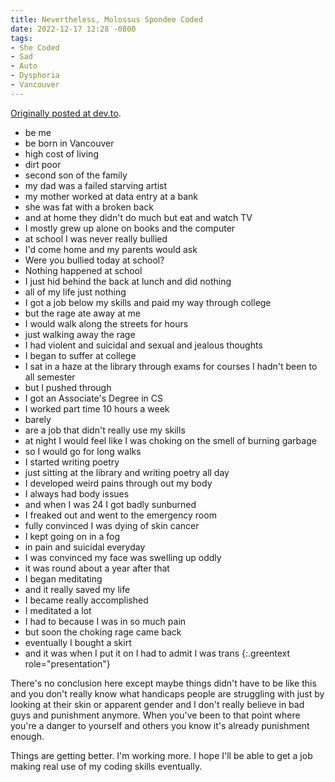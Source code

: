 ```yaml
---
title: Nevertheless, Molossus Spondee Coded
date: 2022-12-17 12:28 -0800
tags:
- She Coded
- Sad
- Auto
- Dysphoria
- Vancouver
---
```


[Originally posted at dev.to](https://dev.to/mspondee/nevertheless-molossus-spondee-coded-1nll).

- be me
- be born in Vancouver
- high cost of living
- dirt poor
- second son of the family
- my dad was a failed starving artist
- my mother worked at data entry at a bank
- she was fat with a broken back
- and at home they didn't do much but eat and watch TV
- I mostly grew up alone on books and the computer
- at school I was never really bullied
- I'd come home and my parents would ask
- Were you bullied today at school?
- Nothing happened at school
- I just hid behind the back at lunch and did nothing
- all of my life just nothing
- I got a job below my skills and paid my way through college
- but the rage ate away at me
- I would walk along the streets for hours
- just walking away the rage
- I had violent and suicidal and sexual and jealous thoughts
- I began to suffer at college
- I sat in a haze at the library through exams for courses I hadn't been to all semester
- but I pushed through
- I got an Associate's Degree in <abbr>CS</abbr>
- I worked part time 10 hours a week
- barely
- are a job that didn't really use my skills
- at night I would feel like I was choking on the smell of burning garbage
- so I would go for long walks
- I started writing poetry
- just sitting at the library and writing poetry all day
- I developed weird pains through out my body
- I always had body issues
- and when I was 24 I got badly sunburned
- I freaked out and went to the emergency room
- fully convinced I was dying of skin cancer
- I kept going on in a fog
- in pain and suicidal everyday
- I was convinced my face was swelling up oddly
- it was round about a year after that
- I began meditating
- and it really saved my life
- I became really accomplished
- I meditated a lot
- I had to because I was in so much pain
- but soon the choking rage came back
- eventually I bought a skirt
- and it was when I put it on I had to admit I was trans
{:.greentext role="presentation"}

There's no conclusion here except maybe things didn't have to be like
this and you don't really know what handicaps people are struggling
with just by looking at their skin or apparent gender and I don't
really believe in bad guys and punishment anymore. When you've been to
that point where you're a danger to yourself and others you know it's
already punishment enough.

Things are getting better. I'm working more. I hope I'll be able to
get a job making real use of my coding skills eventually.
